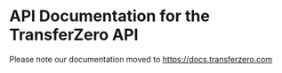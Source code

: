 # API Documentation for the TransferZero API

Please note our documentation moved to https://docs.transferzero.com
